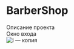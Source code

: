 # BarberShop
Описание проекта <br>
Окно входа <br>
![i — копия](https://user-images.githubusercontent.com/56836526/154692486-1ccfc3f5-d35a-45af-a89e-63cd5043a8e1.jpg)<br>
